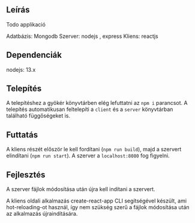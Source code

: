 ## Leírás

Todo applikació

Adatbázis: Mongodb
Szerver: nodejs , express
Kliens: reactjs

## Dependenciák

nodejs: 13.x

## Telepítés

A telepítéshez a gyökér könyvtárben elég lefuttatni az `npm i` parancsot. A telepítés automatikusan feltelepíti a `client` és a `server` könyvtárban található függőségeket is.

## Futtatás

A kliens részét először le kell fordítani (`npm run build`), majd a szervert elindítani (`npm run start`). A szerver a `localhost:8080` fog figyelni.

## Fejlesztés

A szerver fájlok módosítása után újra kell indítani a szervert.

A kliens oldali alkalmazás create-react-app CLI segítségével készült, ami hot-reloading-ot használ, így nem szükség szerű a fájlok módosítása után az alkalmazás újraindítására.
